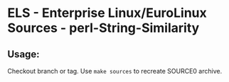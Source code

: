 # ELS - Enterprise Linux/EuroLinux Sources - perl-String-Similarity
 
## Usage:
  Checkout branch or tag. Use `make sources` to recreate  SOURCE0 archive.

